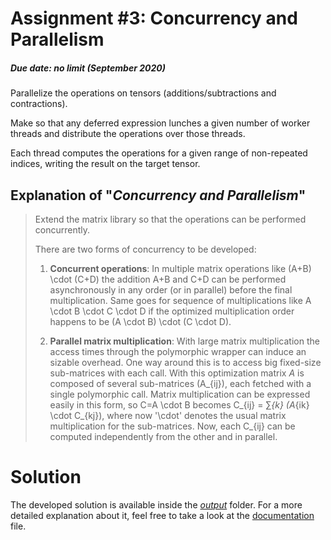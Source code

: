 # Assignment #3: Concurrency and Parallelism
##### Due date: no limit (September 2020)

Parallelize the operations on tensors (additions/subtractions and contractions).

Make so that any deferred expression lunches a given number of worker threads and distribute the operations over those threads.

Each thread computes the operations for a given range of non-repeated indices, writing the result on the target tensor.

## Explanation of "*Concurrency and Parallelism*"

> Extend the matrix library so that the operations can be performed concurrently.
> 
> There are two forms of concurrency to be developed:
> 
> 1. **Concurrent operations**:  In multiple matrix operations like (A+B) \cdot (C+D) the addition A+B and C+D can be performed asynchronously in any order (or in parallel) before the final multiplication. Same goes for sequence of multiplications like A \cdot B \cdot C \cdot D if the optimized multiplication order happens to be (A \cdot B) \cdot (C \cdot D).
> 
> 2. **Parallel matrix multiplication**: With large matrix multiplication the access times through the polymorphic wrapper can induce an sizable overhead. One way around this is to access big fixed-size sub-matrices with each call.
With this optimization matrix *A* is composed of several sub-matrices (A_{ij}), each fetched with a single polymorphic call. Matrix multiplication can be expressed easily in this form, so C=A \cdot B becomes C_{ij} = ∑_{k} (A_{ik} \cdot C_{kj}), where now '\cdot' denotes the usual matrix multiplication for the sub-matrices. 
Now, each C_{ij} can be computed independently from the other and in parallel.
>

# Solution
The developed solution is available inside the [*output*](https://github.com/FabioDainese/Advanced_Algorithms/tree/main/Assignments/3/Output/) folder. For a more detailed explanation about it, feel free to take a look at the [documentation](https://github.com/FabioDainese/Advanced_Algorithms/tree/main/Assignments/3/Output%20documentation.pdf) file.
